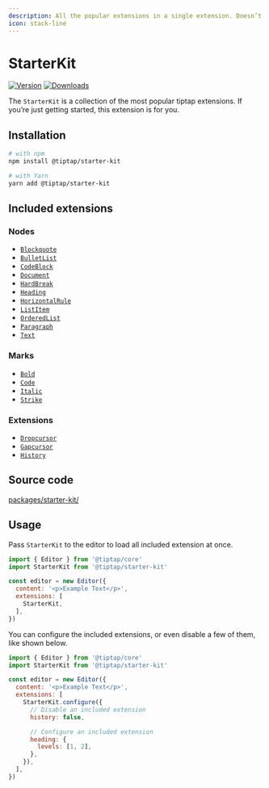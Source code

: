 ```yaml
---
description: All the popular extensions in a single extension. Doesn’t get much better than this.
icon: stack-line
---
```


# StarterKit
[![Version](https://img.shields.io/npm/v/@tiptap/starter-kit.svg?label=version)](https://www.npmjs.com/package/@tiptap/starter-kit)
[![Downloads](https://img.shields.io/npm/dm/@tiptap/starter-kit.svg)](https://npmcharts.com/compare/@tiptap/starter-kit?minimal=true)

The `StarterKit` is a collection of the most popular tiptap extensions. If you’re just getting started, this extension is for you.

## Installation
```bash
# with npm
npm install @tiptap/starter-kit

# with Yarn
yarn add @tiptap/starter-kit
```

## Included extensions

### Nodes
* [`Blockquote`](/api/nodes/blockquote)
* [`BulletList`](/api/nodes/bullet-list)
* [`CodeBlock`](/api/nodes/code-block)
* [`Document`](/api/nodes/document)
* [`HardBreak`](/api/nodes/hard-break)
* [`Heading`](/api/nodes/heading)
* [`HorizontalRule`](/api/nodes/horizontal-rule)
* [`ListItem`](/api/nodes/list-item)
* [`OrderedList`](/api/nodes/ordered-list)
* [`Paragraph`](/api/nodes/paragraph)
* [`Text`](/api/nodes/text)

### Marks
* [`Bold`](/api/marks/bold)
* [`Code`](/api/marks/code)
* [`Italic`](/api/marks/italic)
* [`Strike`](/api/marks/strike)

### Extensions
* [`Dropcursor`](/api/extensions/dropcursor)
* [`Gapcursor`](/api/extensions/gapcursor)
* [`History`](/api/extensions/history)

## Source code
[packages/starter-kit/](https://github.com/ueberdosis/tiptap/blob/main/packages/starter-kit/)

## Usage
Pass `StarterKit` to the editor to load all included extension at once.

```js
import { Editor } from '@tiptap/core'
import StarterKit from '@tiptap/starter-kit'

const editor = new Editor({
  content: '<p>Example Text</p>',
  extensions: [
    StarterKit,
  ],
})
```

You can configure the included extensions, or even disable a few of them, like shown below.

```js
import { Editor } from '@tiptap/core'
import StarterKit from '@tiptap/starter-kit'

const editor = new Editor({
  content: '<p>Example Text</p>',
  extensions: [
    StarterKit.configure({
      // Disable an included extension
      history: false,

      // Configure an included extension
      heading: {
        levels: [1, 2],
      },
    }),
  ],
})
```
